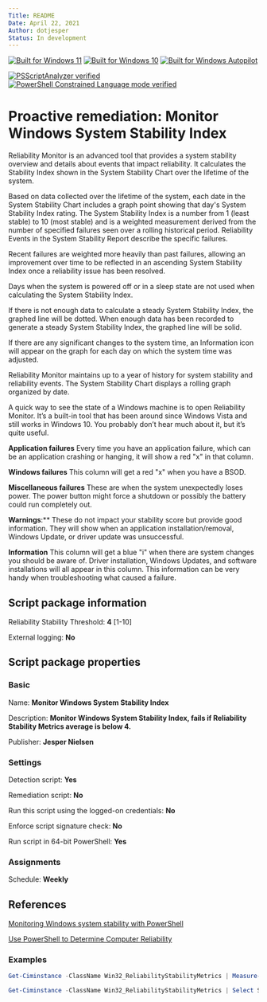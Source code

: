 ```yaml
---
Title: README
Date: April 22, 2021
Author: dotjesper
Status: In development
---
```


[![Built for Windows 11](https://img.shields.io/badge/Built%20for%20Windows%2011-Yes-blue?style=flat)](https://windows.com/ "Built for Windows 11")
[![Built for Windows 10](https://img.shields.io/badge/Built%20for%20Windows%2010-Yes-blue?style=flat)](https://windows.com/ "Built for Windows 10")
[![Built for Windows Autopilot](https://img.shields.io/badge/Built%20for%20Windows%20Autopilot-Yes-blue?style=flat)](https://docs.microsoft.com/en-us/mem/autopilot/windows-autopilot/ "Windows Autopilot")

[![PSScriptAnalyzer verified](https://img.shields.io/badge/PowerShell%20Script%20Analyzer%20verified-Yes-green?style=flat)](https://docs.microsoft.com/en-us/powershell/module/psscriptanalyzer/ "PowerShell Script Analyzer")
[![PowerShell Constrained Language mode verified](https://img.shields.io/badge/PowerShell%20Constrained%20Language%20mode%20verified-No-green?style=flat)](https://docs.microsoft.com/en-us/powershell/module/microsoft.powershell.core/about/about_language_modes/ "PowerShell Language mode")

# Proactive remediation: Monitor Windows System Stability Index

Reliability Monitor is an advanced tool that provides a system stability overview and details about events that impact reliability. It calculates the Stability Index shown in the System Stability Chart over the lifetime of the system.

Based on data collected over the lifetime of the system, each date in the System Stability Chart includes a graph point showing that day's System Stability Index rating. The System Stability Index is a number from 1 (least stable) to 10 (most stable) and is a weighted measurement derived from the number of specified failures seen over a rolling historical period. Reliability Events in the System Stability Report describe the specific failures.

Recent failures are weighted more heavily than past failures, allowing an improvement over time to be reflected in an ascending System Stability Index once a reliability issue has been resolved.

Days when the system is powered off or in a sleep state are not used when calculating the System Stability Index.

If there is not enough data to calculate a steady System Stability Index, the graphed line will be dotted. When enough data has been recorded to generate a steady System Stability Index, the graphed line will be solid.

If there are any significant changes to the system time, an Information icon will appear on the graph for each day on which the system time was adjusted.

Reliability Monitor maintains up to a year of history for system stability and reliability events. The System Stability Chart displays a rolling graph organized by date.

A quick way to see the state of a Windows machine is to open Reliability Monitor. It’s a built-in tool that has been around since Windows Vista and still works in Windows 10. You probably don’t hear much about it, but it’s quite useful.

**Application failures** Every time you have an application failure, which can be an application crashing or hanging, it will show a red "x" in that column.

**Windows failures** This column will get a red "x" when you have a BSOD.

**Miscellaneous failures** These are when the system unexpectedly loses power. The power button might force a shutdown or possibly the battery could run completely out.

**Warnings**:** These do not impact your stability score but provide good information. They will show when an application installation/removal, Windows Update, or driver update was unsuccessful.

**Information** This column will get a blue "i" when there are system changes you should be aware of. Driver installation, Windows Updates, and software installations will all appear in this column. This information can be very handy when troubleshooting what caused a failure.

## Script package information

Reliability Stability Threshold: **4** [1-10]

External logging: **No**

## Script package properties

### Basic

Name: **Monitor Windows System Stability Index**

Description: **Monitor Windows System Stability Index, fails if Reliability Stability Metrics average is below 4.**

Publisher: **Jesper Nielsen**

### Settings

Detection script: **Yes**

Remediation script: **No**

Run this script using the logged-on credentials: **No**

Enforce script signature check: **No**

Run script in 64-bit PowerShell: **Yes**

### Assignments

Schedule: **Weekly**

## References

[Monitoring Windows system stability with PowerShell](https://4sysops.com/archives/monitoring-windows-system-stability-with-powershell/ "Monitoring Windows system stability with PowerShell")

[Use PowerShell to Determine Computer Reliability](https://devblogs.microsoft.com/scripting/use-powershell-to-determine-computer-reliability/ "Use PowerShell to Determine Computer Reliability")

### Examples

```Powershell
Get-Ciminstance -ClassName Win32_ReliabilityStabilityMetrics | Measure-Object -Average -Maximum  -Minimum -Property systemStabilityIndex

Get-Ciminstance -ClassName Win32_ReliabilityStabilityMetrics | Select StartMeasurementDate, SystemStabilityIndex | Out-GridView
```
